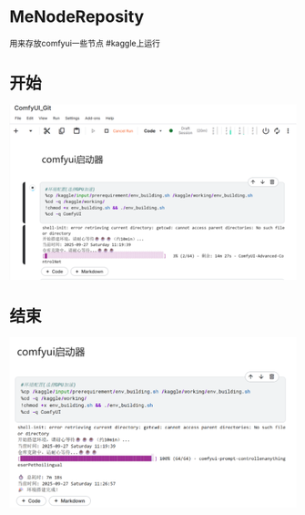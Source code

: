 # MeNodeReposity
用来存放comfyui一些节点
#kaggle上运行
# 开始
![image](https://github.com/Me-gumin/MeNodeReposity/blob/main/example/start.png)
# 结束
![image](https://github.com/Me-gumin/MeNodeReposity/blob/main/example/finish.png)
